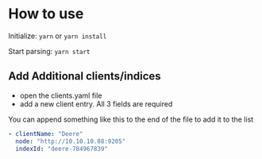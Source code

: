 # How to use

Initialize: `yarn` or `yarn install`

Start parsing: `yarn start`

## Add Additional clients/indices

-   open the clients.yaml file
-   add a new client entry. All 3 fields are required

You can append something like this to the end of the file to add it to the list

```yaml
- clientName: "Deere"
  node: "http://10.10.10.88:9205"
  indexId: "deere-784967839"
```
